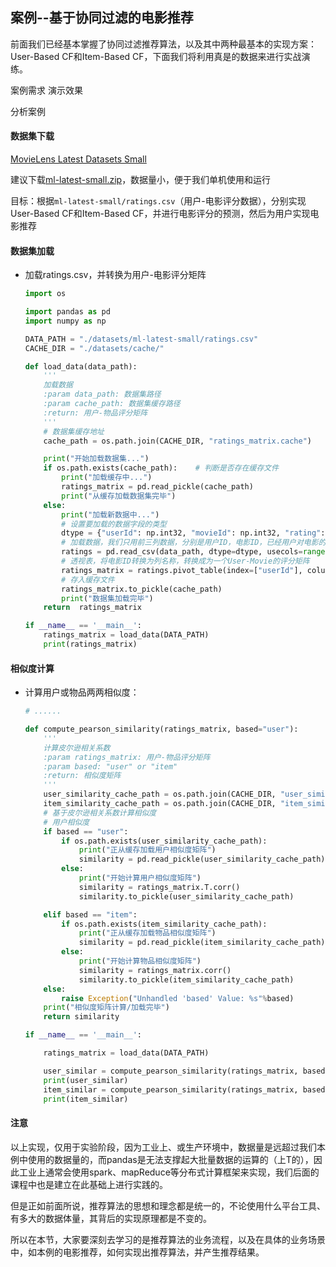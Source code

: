 ## 案例--基于协同过滤的电影推荐

前面我们已经基本掌握了协同过滤推荐算法，以及其中两种最基本的实现方案：User-Based CF和Item-Based CF，下面我们将利用真是的数据来进行实战演练。

案例需求 演示效果

分析案例

#### 数据集下载

[MovieLens Latest Datasets Small](https://grouplens.org/datasets/movielens/latest/)

建议下载[ml-latest-small.zip](http://files.grouplens.org/datasets/movielens/ml-latest-small.zip)，数据量小，便于我们单机使用和运行

目标：根据`ml-latest-small/ratings.csv`（用户-电影评分数据），分别实现User-Based CF和Item-Based CF，并进行电影评分的预测，然后为用户实现电影推荐

#### 数据集加载

- 加载ratings.csv，并转换为用户-电影评分矩阵

  ```python
  import os
  
  import pandas as pd
  import numpy as np
  
  DATA_PATH = "./datasets/ml-latest-small/ratings.csv"
  CACHE_DIR = "./datasets/cache/"
  
  def load_data(data_path):
      '''
      加载数据
      :param data_path: 数据集路径
      :param cache_path: 数据集缓存路径
      :return: 用户-物品评分矩阵
      '''
      # 数据集缓存地址
      cache_path = os.path.join(CACHE_DIR, "ratings_matrix.cache")
  
      print("开始加载数据集...")
      if os.path.exists(cache_path):    # 判断是否存在缓存文件
          print("加载缓存中...")
          ratings_matrix = pd.read_pickle(cache_path)
          print("从缓存加载数据集完毕")
      else:
          print("加载新数据中...")
          # 设置要加载的数据字段的类型
          dtype = {"userId": np.int32, "movieId": np.int32, "rating": np.float32}
          # 加载数据，我们只用前三列数据，分别是用户ID，电影ID，已经用户对电影的对应评分
          ratings = pd.read_csv(data_path, dtype=dtype, usecols=range(3))
          # 透视表，将电影ID转换为列名称，转换成为一个User-Movie的评分矩阵
          ratings_matrix = ratings.pivot_table(index=["userId"], columns=["movieId"], values="rating")
          # 存入缓存文件
          ratings_matrix.to_pickle(cache_path)
          print("数据集加载完毕")
      return  ratings_matrix
  
  if __name__ == '__main__':
      ratings_matrix = load_data(DATA_PATH)
      print(ratings_matrix)
  ```

#### 相似度计算

- 计算用户或物品两两相似度：

  ```python
  # ......
  
  def compute_pearson_similarity(ratings_matrix, based="user"):
      '''
      计算皮尔逊相关系数
      :param ratings_matrix: 用户-物品评分矩阵
      :param based: "user" or "item"
      :return: 相似度矩阵
      '''
      user_similarity_cache_path = os.path.join(CACHE_DIR, "user_similarity.cache")
      item_similarity_cache_path = os.path.join(CACHE_DIR, "item_similarity.cache")
      # 基于皮尔逊相关系数计算相似度
      # 用户相似度
      if based == "user":
          if os.path.exists(user_similarity_cache_path):
              print("正从缓存加载用户相似度矩阵")
              similarity = pd.read_pickle(user_similarity_cache_path)
          else:
              print("开始计算用户相似度矩阵")
              similarity = ratings_matrix.T.corr()
              similarity.to_pickle(user_similarity_cache_path)
  
      elif based == "item":
          if os.path.exists(item_similarity_cache_path):
              print("正从缓存加载物品相似度矩阵")
              similarity = pd.read_pickle(item_similarity_cache_path)
          else:
              print("开始计算物品相似度矩阵")
              similarity = ratings_matrix.corr()
              similarity.to_pickle(item_similarity_cache_path)
      else:
          raise Exception("Unhandled 'based' Value: %s"%based)
      print("相似度矩阵计算/加载完毕")
      return similarity
  
  if __name__ == '__main__':
  
      ratings_matrix = load_data(DATA_PATH)
  
      user_similar = compute_pearson_similarity(ratings_matrix, based="user")
      print(user_similar)
      item_similar = compute_pearson_similarity(ratings_matrix, based="item")
      print(item_similar)
  ```

  

#### 注意

以上实现，仅用于实验阶段，因为工业上、或生产环境中，数据量是远超过我们本例中使用的数据量的，而pandas是无法支撑起大批量数据的运算的（上T的），因此工业上通常会使用spark、mapReduce等分布式计算框架来实现，我们后面的课程中也是建立在此基础上进行实践的。

但是正如前面所说，推荐算法的思想和理念都是统一的，不论使用什么平台工具、有多大的数据体量，其背后的实现原理都是不变的。

所以在本节，大家要深刻去学习的是推荐算法的业务流程，以及在具体的业务场景中，如本例的电影推荐，如何实现出推荐算法，并产生推荐结果。

